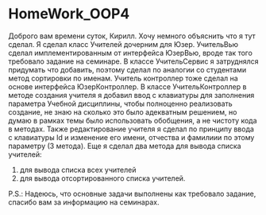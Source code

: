 # HomeWork_OOP4
Доброго вам времени суток, Кирилл. Хочу немного объяснить что я тут сделал.
Я сделал класс Учителей дочерним для Юзер.
УчительВью сделал имплементированным от интерфейса ЮзерВью, вроде так того требовало задание на семинаре.
В классе УчительСервис я затруднялся придумать что добавить, поэтому сделал по аналогии со студентами метод сортировки по именам.
Учитель контроллер тоже сделал на основе интерфейса ЮзерКонтроллер.
В классе УчительКонтроллер в методе создания учителя я добавил ввод с клавиатуры для заполнения параметра Учебной дисциплины, чтобы полноценно реализовать создание,
не знаю на сколько это было адекватным решением, но думаю в рамках темы было использовать обобщения, а не чистоту кода в методах.
Также редактирование учителя я сделал по принципу ввода с клавиатуры Id и изменение его имени, отчества и фамилиии по этому параметру (3 метода).
Еще я сделал два метода для вывода списка учителей:
1) для вывода списка всех учителей
2) для вывода отсортированного списка учителей.

P.S.: Надеюсь, что основные задачи выполнены как требовало задание, спасибо вам за информацию на семинарах.
